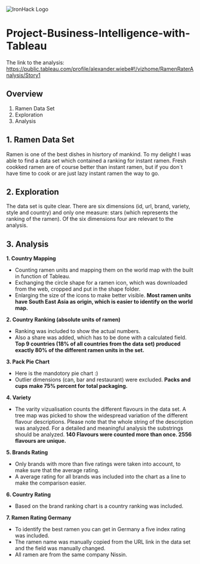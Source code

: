 ![IronHack Logo](https://s3-eu-west-1.amazonaws.com/ih-materials/uploads/upload_d5c5793015fec3be28a63c4fa3dd4d55.png)

# Project-Business-Intelligence-with-Tableau

The link to the analysis:
https://public.tableau.com/profile/alexander.wiebe#!/vizhome/RamenRaterAnalysis/Story1


## Overview

1. Ramen Data Set  
2. Exploration
3. Analysis

## 1. Ramen Data Set

Ramen is one of the best dishes in hisrtory of mankind. To my delight I was able to find a data set which contained a ranking for instant ramen. Fresh cookked ramen are of course better than instant ramen, but if you don´t have time to cook or are just lazy instant ramen the way to go. 

## 2. Exploration
The data set is quite clear. There are six dimensions (id, url, brand, variety, style and country) and only one measure: stars (which represents the ranking of the ramen). Of the six dimensions four are relevant to the analysis.

## 3. Analysis
**1. Country Mapping**
- Counting ramen units and mapping them on the world map with the built in function of Tableau.
- Exchanging  the circle shape for a ramen icon, which was downloaded from the web, cropped and put in the shape folder.
- Enlarging the size of the icons to make better visible.
**Most ramen units have South East Asia as origin, which is easier to identify on the world map.**

**2. Country Ranking (absolute units of ramen)** 
- Ranking was included to show the actual numbers.
- Also a share was added, which has to be done with a calculated field.
**Top 9 countries (18% of all countries from the data set) produced exactly 80% of the different ramen units in the set.** 

**3. Pack Pie Chart**
- Here is the mandotory pie chart :) 
- Outlier dimensions (can, bar and restaurant) were excluded. 
**Packs and cups make 75% percent for total packaging.** 

**4. Variety**
- The varity vizualisation counts the different flavours in the data set. A tree map was picked to show the widespread variation of the different flavour descriptions. Please note that the whole string of the description was analyzed. For a detailed and meaningful analysis the substrings should be analyzed. 
**140 Flavours were counted more than once. 2556 flavours are unique.**

**5. Brands Rating**
- Only brands with more than five ratings were taken into account, to make sure that the average rating.
- A average rating for all brands was included into the chart as a line to make the comparison easier. 

**6. Country Rating**
- Based on the brand ranking chart is a country ranking was included.

**7. Ramen Rating Germany**
- To identify the best ramen you can get in Germany a five index rating was included.
- The ramen name was manually copied from the URL link in the data set and the field was manually changed.
- All ramen are from the same company Nissin.
